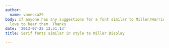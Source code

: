 ```yaml
---
author:
  name: vanessa29
body: If anyone has any suggestions for a font similar to Miller/Harriet/Wyatt. I'd
  love to hear them. Thanks
date: '2013-07-22 13:51:13'
title: Serif fonts similar in style to Miller Display

---
```

